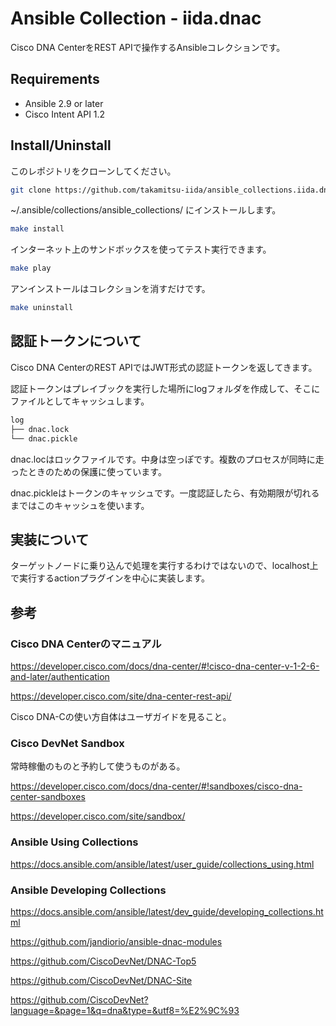 # Ansible Collection - iida.dnac

Cisco DNA CenterをREST APIで操作するAnsibleコレクションです。

## Requirements

- Ansible 2.9 or later
- Cisco Intent API 1.2

## Install/Uninstall

このレポジトリをクローンしてください。

```bash
git clone https://github.com/takamitsu-iida/ansible_collections.iida.dnac.git
```

~/.ansible/collections/ansible_collections/ にインストールします。

```bash
make install
```

インターネット上のサンドボックスを使ってテスト実行できます。

```bash
make play
```

アンインストールはコレクションを消すだけです。

```bash
make uninstall
```

## 認証トークンについて

Cisco DNA CenterのREST APIではJWT形式の認証トークンを返してきます。

認証トークンはプレイブックを実行した場所にlogフォルダを作成して、そこにファイルとしてキャッシュします。

```bash
log
├── dnac.lock
└── dnac.pickle
```

dnac.locはロックファイルです。中身は空っぽです。複数のプロセスが同時に走ったときのための保護に使っています。

dnac.pickleはトークンのキャッシュです。一度認証したら、有効期限が切れるまではこのキャッシュを使います。

## 実装について

ターゲットノードに乗り込んで処理を実行するわけではないので、localhost上で実行するactionプラグインを中心に実装します。

## 参考

### Cisco DNA Centerのマニュアル

<https://developer.cisco.com/docs/dna-center/#!cisco-dna-center-v-1-2-6-and-later/authentication>

<https://developer.cisco.com/site/dna-center-rest-api/>

Cisco DNA-Cの使い方自体はユーザガイドを見ること。

### Cisco DevNet Sandbox

常時稼働のものと予約して使うものがある。

<https://developer.cisco.com/docs/dna-center/#!sandboxes/cisco-dna-center-sandboxes>

<https://developer.cisco.com/site/sandbox/>

### Ansible Using Collections

<https://docs.ansible.com/ansible/latest/user_guide/collections_using.html>

### Ansible Developing Collections

<https://docs.ansible.com/ansible/latest/dev_guide/developing_collections.html>

<https://github.com/jandiorio/ansible-dnac-modules>

<https://github.com/CiscoDevNet/DNAC-Top5>

<https://github.com/CiscoDevNet/DNAC-Site>

<https://github.com/CiscoDevNet?language=&page=1&q=dna&type=&utf8=%E2%9C%93>
